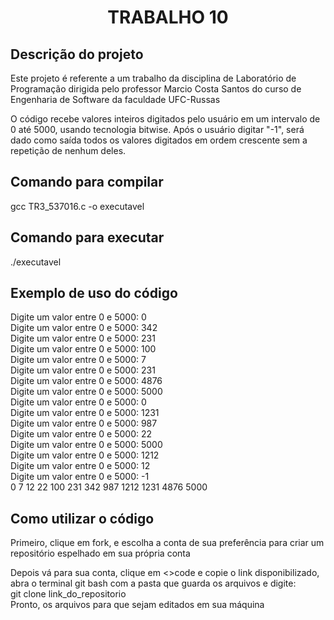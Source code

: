 <h1 align="center"> TRABALHO 10 </h1>

<h2> Descrição do projeto </h2>

Este projeto é referente a um trabalho da disciplina de Laboratório de Programação dirigida pelo professor Marcio Costa Santos do curso de Engenharia de Software da faculdade UFC-Russas <br>

O código recebe valores inteiros digitados pelo usuário em um intervalo de 0 até 5000, usando tecnologia bitwise. Após o usuário digitar "-1", será dado como saída todos os valores digitados em ordem crescente sem a repetição de nenhum deles.

<h2> Comando para compilar </h2>

gcc TR3_537016.c -o executavel

<h2> Comando para executar </h2>

./executavel

<h2> Exemplo de uso do código </h2>

Digite um valor entre 0 e 5000: 0 <br>
Digite um valor entre 0 e 5000: 342 <br>
Digite um valor entre 0 e 5000: 231 <br>
Digite um valor entre 0 e 5000: 100 <br>
Digite um valor entre 0 e 5000: 7 <br>
Digite um valor entre 0 e 5000: 231 <br>
Digite um valor entre 0 e 5000: 4876 <br>
Digite um valor entre 0 e 5000: 5000 <br>
Digite um valor entre 0 e 5000: 0 <br>
Digite um valor entre 0 e 5000: 1231 <br>
Digite um valor entre 0 e 5000: 987 <br>
Digite um valor entre 0 e 5000: 22 <br>
Digite um valor entre 0 e 5000: 5000 <br>
Digite um valor entre 0 e 5000: 1212 <br>
Digite um valor entre 0 e 5000: 12 <br>
Digite um valor entre 0 e 5000: -1 <br>
0 7 12 22 100 231 342 987 1212 1231 4876 5000 <br>

<h2> Como utilizar o código </h2>

Primeiro, clique em fork, e escolha a conta de sua preferência para criar um repositório espelhado em sua própria conta <br>

Depois vá para sua conta, clique em <>code e copie o link disponibilizado, abra o terminal git bash com a pasta que guarda os arquivos e digite: <br>
git clone link_do_repositorio <br>
Pronto, os arquivos para que sejam editados em sua máquina

